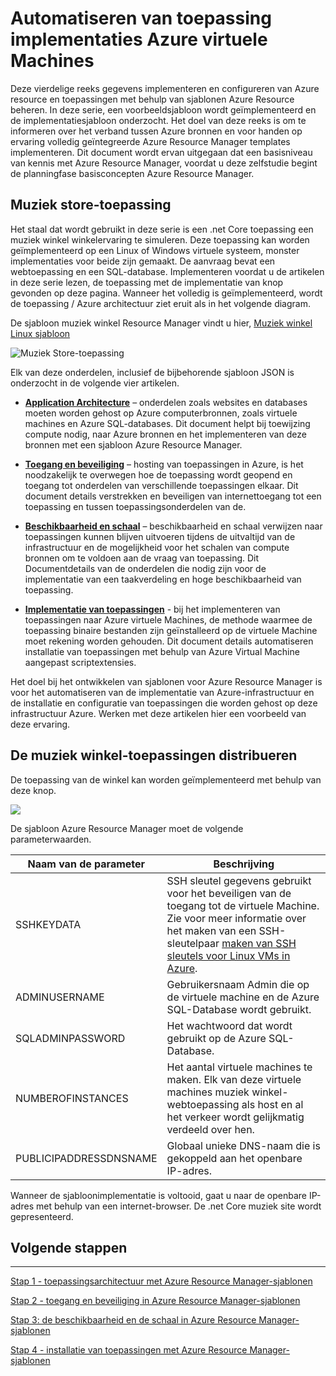 <properties
   pageTitle="Azure Virtual Machine DotNet Core 1 zelfstudie | Microsoft Azure"
   description="Azure Virtual Machine DotNet Core zelfstudie"
   services="virtual-machines-linux"
   documentationCenter="virtual-machines"
   authors="neilpeterson"
   manager="timlt"
   editor="tysonn"
   tags="azure-service-management"/>

<tags
   ms.service="virtual-machines-linux"
   ms.devlang="na"
   ms.topic="article"
   ms.tgt_pltfrm="vm-linux"
   ms.workload="infrastructure"
   ms.date="09/21/2016"
   ms.author="nepeters"/>

# <a name="automating-application-deployments-to-azure-virtual-machines"></a>Automatiseren van toepassing implementaties Azure virtuele Machines

Deze vierdelige reeks gegevens implementeren en configureren van Azure resource en toepassingen met behulp van sjablonen Azure Resource beheren. In deze serie, een voorbeeldsjabloon wordt geïmplementeerd en de implementatiesjabloon onderzocht. Het doel van deze reeks is om te informeren over het verband tussen Azure bronnen en voor handen op ervaring volledig geïntegreerde Azure Resource Manager templates implementeren. Dit document wordt ervan uitgegaan dat een basisniveau van kennis met Azure Resource Manager, voordat u deze zelfstudie begint de planningfase basisconcepten Azure Resource Manager.

## <a name="music-store-application"></a>Muziek store-toepassing

Het staal dat wordt gebruikt in deze serie is een .net Core toepassing een muziek winkel winkelervaring te simuleren. Deze toepassing kan worden geïmplementeerd op een Linux of Windows virtuele systeem, monster implementaties voor beide zijn gemaakt. De aanvraag bevat een webtoepassing en een SQL-database. Implementeren voordat u de artikelen in deze serie lezen, de toepassing met de implementatie van knop gevonden op deze pagina. Wanneer het volledig is geïmplementeerd, wordt de toepassing / Azure architectuur ziet eruit als in het volgende diagram. 

De sjabloon muziek winkel Resource Manager vindt u hier, [Muziek winkel Linux sjabloon]( https://github.com/neilpeterson/nepeters-azure-templates/tree/master/dotnet-core-music-linux-vm-sql-db)

![Muziek Store-toepassing](./media/virtual-machines-linux-dotnet-core/music-store.png)

Elk van deze onderdelen, inclusief de bijbehorende sjabloon JSON is onderzocht in de volgende vier artikelen.

- [**Application Architecture**](./virtual-machines-linux-dotnet-core-2-architecture.md) – onderdelen zoals websites en databases moeten worden gehost op Azure computerbronnen, zoals virtuele machines en Azure SQL-databases. Dit document helpt bij toewijzing compute nodig, naar Azure bronnen en het implementeren van deze bronnen met een sjabloon Azure Resource Manager. 

- [**Toegang en beveiliging**](./virtual-machines-linux-dotnet-core-3-access-security.md) – hosting van toepassingen in Azure, is het noodzakelijk te overwegen hoe de toepassing wordt geopend en toegang tot onderdelen van verschillende toepassingen elkaar. Dit document details verstrekken en beveiligen van internettoegang tot een toepassing en tussen toepassingsonderdelen van de.

- [**Beschikbaarheid en schaal**](./virtual-machines-linux-dotnet-core-4-availability-scale.md) – beschikbaarheid en schaal verwijzen naar toepassingen kunnen blijven uitvoeren tijdens de uitvaltijd van de infrastructuur en de mogelijkheid voor het schalen van compute bronnen om te voldoen aan de vraag van toepassing. Dit Documentdetails van de onderdelen die nodig zijn voor de implementatie van een taakverdeling en hoge beschikbaarheid van toepassing.

- [**Implementatie van toepassingen**](./virtual-machines-linux-dotnet-core-5-app-deployment.md) - bij het implementeren van toepassingen naar Azure virtuele Machines, de methode waarmee de toepassing binaire bestanden zijn geïnstalleerd op de virtuele Machine moet rekening worden gehouden. Dit document details automatiseren installatie van toepassingen met behulp van Azure Virtual Machine aangepast scriptextensies.

Het doel bij het ontwikkelen van sjablonen voor Azure Resource Manager is voor het automatiseren van de implementatie van Azure-infrastructuur en de installatie en configuratie van toepassingen die worden gehost op deze infrastructuur Azure. Werken met deze artikelen hier een voorbeeld van deze ervaring.

## <a name="deploy-the-music-store-application"></a>De muziek winkel-toepassingen distribueren

De toepassing van de winkel kan worden geïmplementeerd met behulp van deze knop.

<a href="https://portal.azure.com/#create/Microsoft.Template/uri/https%3A%2F%2Fraw.githubusercontent.com%2FMicrosoft%2Fdotnet-core-sample-templates%2Fmaster%2Fdotnet-core-music-linux%2Fazuredeploy.json" target="_blank">
    <img src="http://azuredeploy.net/deploybutton.png"/>
</a>

De sjabloon Azure Resource Manager moet de volgende parameterwaarden.

|Naam van de parameter |Beschrijving   |
|---|---|
|SSHKEYDATA   | SSH sleutel gegevens gebruikt voor het beveiligen van de toegang tot de virtuele Machine. Zie voor meer informatie over het maken van een SSH-sleutelpaar [maken van SSH sleutels voor Linux VMs in Azure](virtual-machines-linux-mac-create-ssh-keys.md).  |
|ADMINUSERNAME   | Gebruikersnaam Admin die op de virtuele machine en de Azure SQL-Database wordt gebruikt.  |
|SQLADMINPASSWORD | Het wachtwoord dat wordt gebruikt op de Azure SQL-Database.  |
|NUMBEROFINSTANCES | Het aantal virtuele machines te maken. Elk van deze virtuele machines muziek winkel-webtoepassing als host en al het verkeer wordt gelijkmatig verdeeld over hen. |
|PUBLICIPADDRESSDNSNAME | Globaal unieke DNS-naam die is gekoppeld aan het openbare IP-adres. |

Wanneer de sjabloonimplementatie is voltooid, gaat u naar de openbare IP-adres met behulp van een internet-browser. De .net Core muziek site wordt gepresenteerd.

## <a name="next-steps"></a>Volgende stappen

<hr>

[Stap 1 - toepassingsarchitectuur met Azure Resource Manager-sjablonen](./virtual-machines-linux-dotnet-core-2-architecture.md)

[Stap 2 - toegang en beveiliging in Azure Resource Manager-sjablonen](./virtual-machines-linux-dotnet-core-3-access-security.md)

[Stap 3: de beschikbaarheid en de schaal in Azure Resource Manager-sjablonen](./virtual-machines-linux-dotnet-core-4-availability-scale.md)

[Stap 4 - installatie van toepassingen met Azure Resource Manager-sjablonen](./virtual-machines-linux-dotnet-core-5-app-deployment.md)


